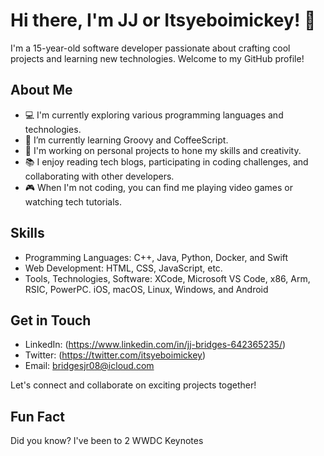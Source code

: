 # Hi there, I'm JJ or Itsyeboimickey! 👋

I'm a 15-year-old software developer passionate about crafting cool projects and learning new technologies. Welcome to my GitHub profile!

## About Me

- 💻 I'm currently exploring various programming languages and technologies.
- 🌱 I’m currently learning Groovy and CoffeeScript.
- 🚀 I'm working on personal projects to hone my skills and creativity.
- 📚 I enjoy reading tech blogs, participating in coding challenges, and collaborating with other developers.
- 🎮 When I'm not coding, you can find me playing video games or watching tech tutorials.

## Skills

- Programming Languages: C++, Java, Python, Docker, and Swift
- Web Development: HTML, CSS, JavaScript, etc.
- Tools, Technologies, Software: XCode, Microsoft VS Code, x86, Arm, RSIC, PowerPC. iOS, macOS, Linux, Windows, and Android


## Get in Touch

- LinkedIn: (https://www.linkedin.com/in/jj-bridges-642365235/)
- Twitter: (https://twitter.com/itsyeboimickey)
- Email: bridgesjr08@icloud.com

Let's connect and collaborate on exciting projects together!

## Fun Fact

Did you know? I've been to 2 WWDC Keynotes
